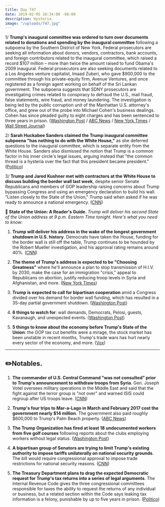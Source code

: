 ```yaml
---
title: Day 747
date: 2019-02-05 10:34:00 -08:00
description: Hysteria.
image: "/uploads/747.jpg"
---
```


1/ **Trump's inaugural committee was ordered to turn over documents related to donations and spending by the inaugural committee** following a subpoena by the Southern District of New York. Federal prosecutors are seeking all information about donors, vendors, contractors, bank accounts, and foreign contributors related to the inaugural committee, which raised a record $107 million – more than twice the amount raised to fund Obama's 2009 inaugural. Federal prosecutors are also seeking documents related to a Los Angeles venture capitalist, Imaad Zuberi, who gave $900,000 to the committee through his private-equity firm, Avenue Ventures, and once registered as a foreign agent working on behalf of the Sri Lankan government. The subpoena suggests that SDNY prosecutors are investigating crimes related to conspiracy to defraud the U.S., mail fraud, false statements, wire fraud, and money laundering. The investigation is being led by the public corruption unit of the Manhattan U.S. attorney's office, and grew out of the probe into Michael Cohen's business dealings. Cohen has since pleaded guilty to eight charges and has been sentenced to three years in prison. ([Washington Post](http://www.washingtonpost.com/politics/federal-prosecutors-issue-sweeping-subpoena-for-documents-from-trump-inaugural-committee-a-sign-of-a-deepening-criminal-probe/2019/02/04/b6382642-28e5-11e9-8eef-0d74f4bf0295_story.html) / [ABC News](https://abcnews.go.com/Politics/york-prosecutors-seek-records-trump-inauguration-committee-sources/story?id=60841246) / [New York Times](https://www.nytimes.com/2019/02/04/us/politics/trump-inaugural-committee-subpoena.html) / [Wall Street Journal](https://www.wsj.com/articles/lawyers-for-trump-inaugural-committee-receive-subpoena-for-documents-11549325383))

2/ **Sarah Huckabee Sanders claimed the Trump inaugural committee subpoena "has nothing to do with the White House,"** as she deferred questions to the inaugural committee, which is separate entity from the White House. Sanders also dismissed the notion that Trump is a common factor in his inner circle's legal issues, arguing instead that "the common thread is a hysteria over the fact that this president became president." ([Politico](https://www.politico.com/story/2019/02/05/trump-inaugural-committee-subpoena-1146128))

3/ **Trump and Jared Kushner met with contractors at the White House to discuss building the border wall last week**, despite senior Senate Republicans and members of GOP leadership raising concerns about Trump bypassing Congress and using an emergency declaration to build his wall. "Listen closely to the State of the Union," Trump said when asked if he was ready to announce a national emergency. ([CNN](https://www.cnn.com/2019/02/05/politics/trump-contractors-border-wall-national-emergency/index.html))

**👑 State of the Union: A Reader's Guide**.
*Trump will deliver his second State of the Union address at 9 p.m. Eastern Time tonight. Here's what you need to know:*

1. **Trump will deliver his address in the wake of the longest government shutdown in U.S. history**. Democrats have taken the House, funding for the border wall is still off the table, Trump continues to be hounded by the Robert Mueller investigation, and his approval rating remains around 40%. ([CNN](https://www.cnn.com/2019/02/05/politics/readers-guide-to-the-state-of-the-union/index.html))

2. **The theme of Trump's address is expected to be "Choosing Greatness"** where he'll announce a plan to stop transmission of H.I.V. by 2030, make the case for an immigration "crisis," appeal to Republicans on abortion, justify reducing troop levels in Syria and Afghanistan, and more. ([New York Times](https://www.nytimes.com/2019/02/05/us/politics/time-of-state-of-the-union.html))

3. **Trump is expected to call for bipartisan cooperation** amid a Congress divided over his demand for border wall funding, which has resulted in a 35-day partial government shutdown. ([Washington Post](https://www.washingtonpost.com/powerpost/trumps-2019-state-of-the-union-address/2019/02/05/d2dd57f4-28a4-11e9-b2fc-721718903bfc_story.html))

4. **6 things to watch for**: wall demands, Democrats, Pelosi, guests, Kavanaugh, and unexpected events. ([Washington Post](https://www.washingtonpost.com/politics/2019/02/05/things-watch-trumps-state-union/))

5. **5 things to know about the economy before Trump's State of the Union**: the GOP tax cut benefits were a mirage, the stock market has been unstable in recent months, Trump's trade wars has hurt nearly every sector of the economy, and more. ([Vox](https://www.vox.com/2019/2/5/18210757/state-of-union-2019-economy-fact-check))

---

## ✏️Notables.

1. **The commander of U.S. Central Command "was not consulted" prior to Trump's announcement to withdraw troops from Syria**. Gen. Joseph Votel oversees military operations in the Middle East and said that the fight against the terror group is "not over" and warned ISIS could regroup after US troops leave. ([CNN](https://www.cnn.com/2019/02/05/politics/votel-trump-syria-withdrawal/index.html))

2. **Trump's four trips to Mar-a-Lago in March and February 2017 cost the government nearly $14 million**. The government also paid roughly $600,000 to Trump's Palm Beach property. ([ABC News](https://abcnews.go.com/Politics/trumps-early-trips-mar-lago-cost-14-million/story?id=60853784))

3. **The Trump Organization has fired at least 18 undocumented workers from five golf courses** following reports about the clubs employing workers without legal status. ([Washington Post](https://www.washingtonpost.com/politics/purge-of-undocumented-workers-by-the-presidents-company-spreads-to-at-least-5-trump-golf-courses/2019/02/04/99454e4a-2690-11e9-ba08-caf4ff5a3433_story.html))

4. **A bipartisan group of Senators are trying to limit Trump's existing authority to impose tariffs unilaterally on national security grounds**. The bill would require congressional approval to impose trade restrictions for national security reasons. ([CNN](https://www.cnn.com/2019/02/05/politics/trump-trade-congress/index.html))

5. **The Treasury Department plans to drag the expected Democratic request for Trump's tax returns into a series of legal arguments**. The Internal Revenue Code gives the three congressional committees responsible for taxes the ability to request the returns of any individual or business, but a related section within the Code says leaking tax information is a felony, punishable by up to five years in prison. ([Politico](https://www.politico.com/story/2019/02/05/trump-tax-returns-congress-strategy-1145767))